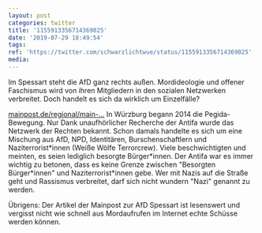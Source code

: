```yaml
---
layout: post
categories: twitter
title: '1155913356714369025'
date: '2019-07-29 18:49:54'
tags: 
ref: 'https://twitter.com/schwarzlichtwue/status/1155913356714369025'
media:
---
```

Im Spessart steht die AfD ganz rechts außen. Mordideologie und offener Faschismus wird von ihren Mitgliedern in den sozialen Netzwerken verbreitet. Doch handelt es sich da wirklich um Einzelfälle?

[mainpost.de/regional/main-…](https://www.mainpost.de/regional/main-spessart/Rechtsextreme-Umtriebe-in-der-AfD-Main-Spessart;art776,10285898?fbclid=IwAR216bfEHi_xiQyF4hAbtHhhHNllq8KVoqx-X8y6Xd6SJ31EDhuouiAaOm8)
In Würzburg begann 2014 die Pegida-Bewegung. Nur Dank unaufhörlicher Recherche der Antifa wurde das Netzwerk der Rechten bekannt. Schon damals handelte es sich um eine Mischung aus AfD, NPD, Identitären, Burschenschaftlern und Naziterrorist\*innen (Weiße Wölfe Terrorcrew).
Viele beschwichtigten und meinten, es seien lediglich besorgte Bürger\*innen. Der Antifa war es immer wichtig zu betonen, dass es keine Grenze zwischen "Besorgten Bürger\*innen" und Naziterrorist\*innen gebe.
Wer mit Nazis auf die Straße geht und Rassismus verbreitet, darf sich nicht wundern "Nazi" genannt zu werden.



Übrigens: Der Artikel der Mainpost zur AfD Spessart ist lesenswert und vergisst nicht wie schnell aus Mordaufrufen im Internet echte Schüsse werden können.